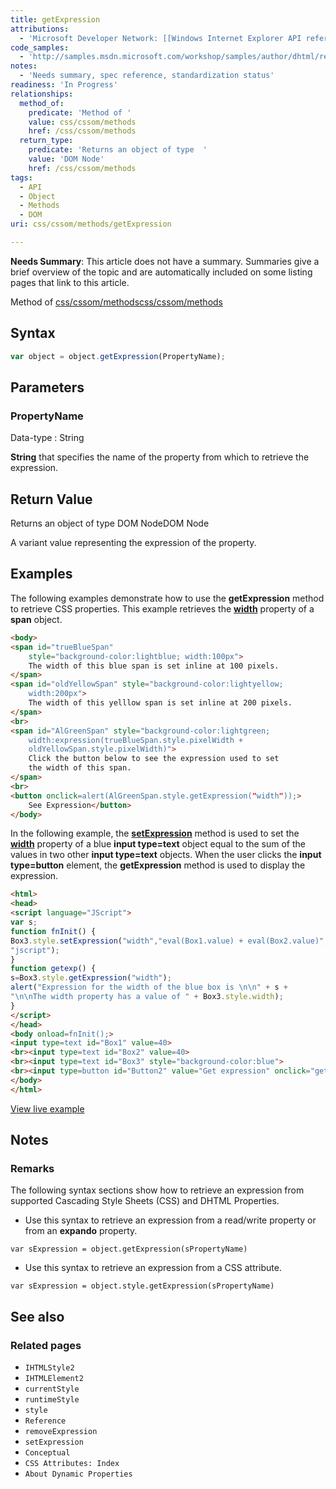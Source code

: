 ```yaml
---
title: getExpression
attributions:
  - 'Microsoft Developer Network: [[Windows Internet Explorer API reference](http://msdn.microsoft.com/en-us/library/ie/hh828809%28v=vs.85%29.aspx) Article]'
code_samples:
  - 'http://samples.msdn.microsoft.com/workshop/samples/author/dhtml/refs/getExpression.htm'
notes:
  - 'Needs summary, spec reference, standardization status'
readiness: 'In Progress'
relationships:
  method_of:
    predicate: 'Method of '
    value: css/cssom/methods
    href: /css/cssom/methods
  return_type:
    predicate: 'Returns an object of type  '
    value: 'DOM Node'
    href: /css/cssom/methods
tags:
  - API
  - Object
  - Methods
  - DOM
uri: css/cssom/methods/getExpression

---
```

**Needs Summary**: This article does not have a summary. Summaries give a brief overview of the topic and are automatically included on some listing pages that link to this article.

Method of [css/cssom/methods](/css/cssom/methods)[css/cssom/methods](/css/cssom/methods)

## Syntax

``` js
var object = object.getExpression(PropertyName);
```

## Parameters

### PropertyName

 Data-type
:   String

**String** that specifies the name of the property from which to retrieve the expression.

## Return Value

Returns an object of type DOM NodeDOM Node

A variant value representing the expression of the property.

## Examples

The following examples demonstrate how to use the **getExpression** method to retrieve CSS properties. This example retrieves the [**width**](/css/properties/width) property of a **span** object.

``` html
<body>
<span id="trueBlueSpan"
    style="background-color:lightblue; width:100px">
    The width of this blue span is set inline at 100 pixels.
</span>
<span id="oldYellowSpan" style="background-color:lightyellow;
    width:200px">
    The width of this yelllow span is set inline at 200 pixels.
</span>
<br>
<span id="AlGreenSpan" style="background-color:lightgreen;
    width:expression(trueBlueSpan.style.pixelWidth +
    oldYellowSpan.style.pixelWidth)">
    Click the button below to see the expression used to set
    the width of this span.
</span>
<br>
<button onclick=alert(AlGreenSpan.style.getExpression("width"));>
    See Expression</button>
</body>
```

In the following example, the [**setExpression**](/css/cssom/methods/setExpression) method is used to set the [**width**](/css/properties/width) property of a blue **input type=text** object equal to the sum of the values in two other **input type=text** objects. When the user clicks the **input type=button** element, the **getExpression** method is used to display the expression.

``` html
<html>
<head>
<script language="JScript">
var s;
function fnInit() {
Box3.style.setExpression("width","eval(Box1.value) + eval(Box2.value)",
"jscript");
}
function getexp() {
s=Box3.style.getExpression("width");
alert("Expression for the width of the blue box is \n\n" + s +
"\n\nThe width property has a value of " + Box3.style.width);
}
</script>
</head>
<body onload=fnInit();>
<input type=text id="Box1" value=40>
<br><input type=text id="Box2" value=40>
<br><input type=text id="Box3" style="background-color:blue">
<br><input type=button id="Button2" value="Get expression" onclick="getexp()">
</body>
</html>
```

[View live example](http://samples.msdn.microsoft.com/workshop/samples/author/dhtml/refs/getExpression.htm)

## Notes

### Remarks

The following syntax sections show how to retrieve an expression from supported Cascading Style Sheets (CSS) and DHTML Properties.

-   Use this syntax to retrieve an expression from a read/write property or from an **expando** property.

`var sExpression = object.getExpression(sPropertyName)`

-   Use this syntax to retrieve an expression from a CSS attribute.

`var sExpression = object.style.getExpression(sPropertyName)`

## See also

### Related pages

-   `IHTMLStyle2`
-   `IHTMLElement2`
-   `currentStyle`
-   `runtimeStyle`
-   `style`
-   `Reference`
-   `removeExpression`
-   `setExpression`
-   `Conceptual`
-   `CSS Attributes: Index`
-   `About Dynamic Properties`
